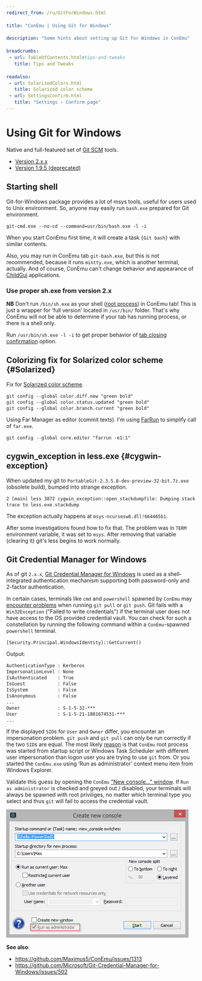 ```yaml
---
redirect_from: /ru/GitForWindows.html

title: "ConEmu | Using Git for Windows"

description: "Some hints about setting up Git for Windows in ConEmu"

breadcrumbs:
 - url: TableOfContents.html#tips-and-tweaks
   title: Tips and Tweaks

readalso:
 - url: SolarizedColors.html
   title: Solarized color scheme
 - url: SettingsConfirm.html
   title: "Settings › Confirm page"
---
```


# Using Git for Windows

Native and full-featured set of [Git SCM](http://git-scm.com/) tools.

* [Version 2.x.x](https://git-for-windows.github.io/)
* [Version 1.9.5 (deprecated)](https://github.com/msysgit/msysgit/releases)


## Starting shell

Git-for-Windows package provides a lot of msys tools,
useful for users used to Unix environment. So, anyone
may easily run `bash.exe` prepared for Git environment.

~~~
git-cmd.exe --no-cd --command=usr/bin/bash.exe -l -i
~~~

When you start ConEmu first time, it will create a task `{Git bash}`
with similar contents.

Also, you may run in ConEmu tab `git-bash.exe`, but this is not recommended,
because it runs `mintty.exe`, which is another terminal, actually.
And of course, ConEmu can't change behavior and appearance
of [ChildGui](ChildGui.html) applications.



### Use proper sh.exe from version 2.x

**NB** Don't run `/bin/sh.exe` as your shell ([root process](RootProcess.html))
in ConEmu tab! This is just a wrapper for ‘full version’ located in `/usr/bin/`
folder. That's why ConEmu will not be able to determine if your tab has running
process, or there is a shell only.

Run `/usr/bin/sh.exe -l -i` to get proper behavior of
[tab closing confirmation](SettingsConfirm.html#id2756)
option.



## Colorizing fix for Solarized color scheme  {#Solarized}

Fix for [Solarized color scheme](SolarizedColors.html).

~~~
git config --global color.diff.new "green bold"
git config --global color.status.updated "green bold"
git config --global color.branch.current "green bold"
~~~

Using Far Manager as editor (commit texts). I'm using
[FarRun](https://github.com/Maximus5/FarPlugins/releases/tag/FarRun-1.1s)
to simplify call of `far.exe`.

~~~
git config --global core.editor "farrun -e1:1"
~~~



## cygwin_exception in less.exe  {#cygwin-exception}

When updated my git to `PortableGit-2.3.5.8-dev-preview-32-bit.7z.exe` (obsolete build),
bumped into strange exception.

~~~
2 [main] less 3872 cygwin_exception::open_stackdumpfile: Dumping stack trace to less.exe.stackdump
~~~

The exception actually happens at `msys-ncursesw6.dll!664465b1`.

After some investigations found how to fix that.
The problem was in `TERM` environment variable, it was set to `msys`.
After removing that variable (clearing it) git's less begins to work normally.

## Git Credential Manager for Windows 

As of git `2.x.x`, [Git Credential Manager for Windows](https://github.com/Microsoft/Git-Credential-Manager-for-Windows) is used as a shell-integrated authentication mechanism supporting both password-only and 2-factor authentication.

In certain cases, terminals like `cmd` and `powershell` spawned by `ConEmu` may
[encounter problems](https://github.com/Microsoft/Git-Credential-Manager-for-Windows/issues/502)
when running `git pull` or `git push`. Git fails with a `Win32Exception` ("Failed to write credentials")
if the terminal user does not have access to the OS provided credential vault. You can check for such a
constellation by running the following command within a `ConEmu`-spawned `powershell` terminal. 

```
[Security.Principal.WindowsIdentity]::GetCurrent()
```

Output:

```
AuthenticationType : Kerberos
ImpersonationLevel : None
IsAuthenticated    : True
IsGuest            : False
IsSystem           : False
IsAnonymous        : False
...
Owner              : S-1-5-32-***
User               : S-1-5-21-1801674531-***
...
```

If the displayed `SID`s for `User` and `Owner` differ, you encounter an impersonation problem.
`git push` and `git pull` can only be run correctly if the two `SID`s are equal.
The most likely [reason](https://github.com/Maximus5/ConEmu/issues/1313#issuecomment-342789949) is
that `ConEmu` root process was started from startup script or Windows Task Scheduler with different
user impersonation than logon user you are trying to use `git` from. Or you started the `ConEmu.exe`
using ‘Run as administrator’ context menu item from Windows Explorer.

Validate this guess by opening the `ConEmu` ["New console..." window](LaunchNewTab.html).
If `Run as administrator` is checked and greyed out / disabled, your terminals will always be spawned
with root priviliges, no matter which terminal type you select and thus `git` will fail to access
the credential vault.

![image](/img/ConEmuCreateDisabled.png)

**See also**:
- https://github.com/Maximus5/ConEmu/issues/1313
- https://github.com/Microsoft/Git-Credential-Manager-for-Windows/issues/502
